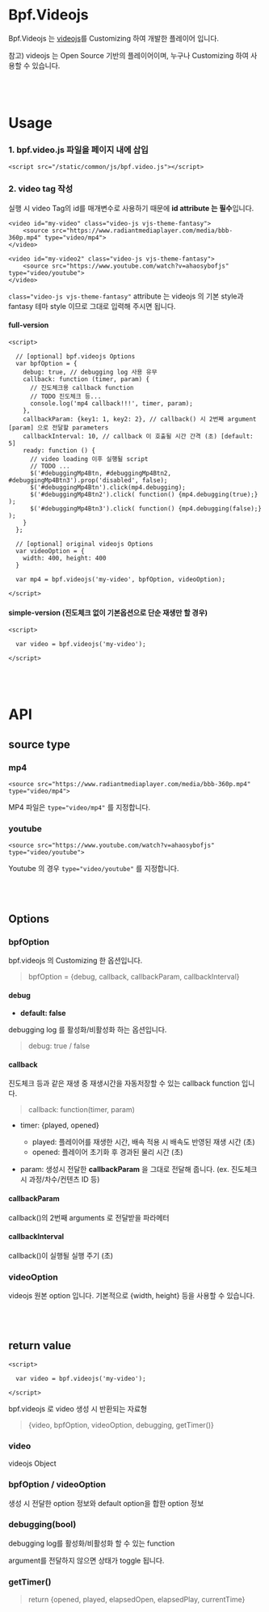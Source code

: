 # Bpf.Videojs

Bpf.Videojs 는 [videojs](https://videojs.com)를 Customizing 하여 개발한 플레이어 입니다.

참고) videojs 는 Open Source 기반의 플레이어이며, 누구나 Customizing 하여 사용할 수 있습니다.


<br><br>


# Usage
### 1. bpf.video.js 파일을 페이지 내에 삽입

```
<script src="/static/common/js/bpf.video.js"></script>
```


### 2. video tag 작성
실행 시 video Tag의 id를 매개변수로 사용하기 때문에 **id attribute 는 필수**입니다.


```
<video id="my-video" class="video-js vjs-theme-fantasy">
    <source src="https://www.radiantmediaplayer.com/media/bbb-360p.mp4" type="video/mp4">
</video>
```


```
<video id="my-video2" class="video-js vjs-theme-fantasy">
    <source src="https://www.youtube.com/watch?v=ahaosybofjs" type="video/youtube">
</video>
```


`class="video-js vjs-theme-fantasy"` attribute 는 videojs 의 기본 style과 fantasy 테마 style 이므로 그대로 입력해 주시면 됩니다.



#### full-version
```
<script>

  // [optional] bpf.videojs Options
  var bpfOption = {
    debug: true, // debugging log 사용 유무
    callback: function (timer, param) {
      // 진도체크용 callback function
      // TODO 진도체크 등... 
      console.log('mp4 callback!!!', timer, param);
    },
    callbackParam: {key1: 1, key2: 2}, // callback() 시 2번째 argument [param] 으로 전달할 parameters
    callbackInterval: 10, // callback 이 호출될 시간 간격 (초) [default: 5]
    ready: function () {
      // video loading 이후 실행될 script
      // TODO ...
      $('#debuggingMp4Btn, #debuggingMp4Btn2, #debuggingMp4Btn3').prop('disabled', false);
      $('#debuggingMp4Btn').click(mp4.debugging);
      $('#debuggingMp4Btn2').click( function() {mp4.debugging(true);} );
      $('#debuggingMp4Btn3').click( function() {mp4.debugging(false);} );
    }
  };
  
  // [optional] original videojs Options
  var videoOption = {
    width: 400, height: 400
  }

  var mp4 = bpf.videojs('my-video', bpfOption, videoOption);
  
</script>
```


#### simple-version (진도체크 없이 기본옵션으로 단순 재생만 할 경우)
```
<script>

  var video = bpf.videojs('my-video');
  
</script>
```



<br><br>


# API

## source type

### mp4

```
<source src="https://www.radiantmediaplayer.com/media/bbb-360p.mp4" type="video/mp4">
```

MP4 파일은 `type="video/mp4"` 를 지정합니다.


### youtube

```
<source src="https://www.youtube.com/watch?v=ahaosybofjs" type="video/youtube">
```

Youtube 의 경우 `type="video/youtube"` 를 지정합니다.


<br><br>

## Options

### bpfOption

bpf.videojs 의 Customizing 한 옵션입니다.


> bpfOption = {debug, callback, callbackParam, callbackInterval}



#### debug

* **default: false**

debugging log 를 활성화/비활성화 하는 옵션입니다.


> debug: true / false



#### callback

진도체크 등과 같은 재생 중 재생시간을 자동저장할 수 있는 callback function 입니다.


> callback: function(timer, param)


* timer: {played, opened}
    * played: 플레이어를 재생한 시간, 배속 적용 시 배속도 반영된 재생 시간 (초)
    * opened: 플레이어 초기화 후 경과된 물리 시간 (초)

* param: 생성시 전달한 **callbackParam** 을 그대로 전달해 줍니다. (ex. 진도체크 시 과정/차수/컨텐츠 ID 등)


#### callbackParam

callback()의 2번째 arguments 로 전달받을 파라메터


#### callbackInterval

callback()이 실행될 실행 주기 (초)




### videoOption

videojs 원본 option 입니다. 
기본적으로 {width, height} 등을 사용할 수 있습니다.




<br><br>

## return value

```
<script>

  var video = bpf.videojs('my-video');
  
</script>
```



bpf.videojs 로 video 생성 시 반환되는 자료형


> {video, bpfOption, videoOption, debugging, getTimer()}


### video

videojs Object


### bpfOption / videoOption

생성 시 전달한 option 정보와 default option을 합한 option 정보


### debugging(bool)

debugging log를 활성화/비활성화 할 수 있는 function

argument를 전달하지 않으면 상태가 toggle 됩니다.


### getTimer()

> return {opened, played, elapsedOpen, elapsedPlay, currentTime}





